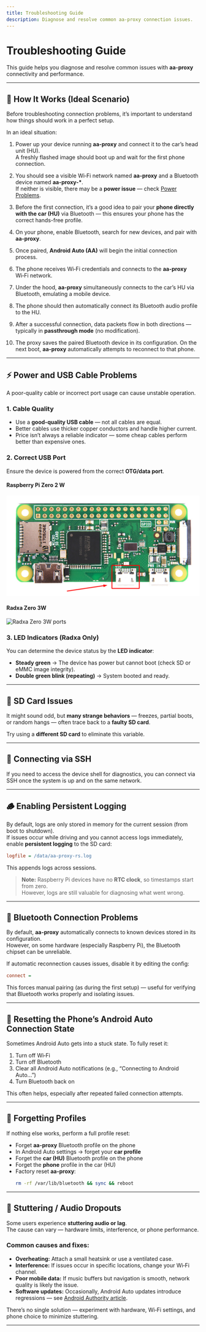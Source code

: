 ```yaml
---
title: Troubleshooting Guide
description: Diagnose and resolve common aa-proxy connection issues.
---
```


# Troubleshooting Guide

This guide helps you diagnose and resolve common issues with **aa-proxy** connectivity and performance.

---

## 🧭 How It Works (Ideal Scenario)

Before troubleshooting connection problems, it’s important to understand how things should work in a perfect setup.

In an ideal situation:

1. Power up your device running **aa-proxy** and connect it to the car’s head unit (HU).  
   A freshly flashed image should boot up and wait for the first phone connection.

2. You should see a visible Wi‑Fi network named **aa-proxy** and a Bluetooth device named **aa-proxy-\***.  
   If neither is visible, there may be a **power issue** — check [Power Problems](#-power-and-usb-cable-problems).

3. Before the first connection, it’s a good idea to pair your **phone directly with the car (HU)** via Bluetooth — this ensures your phone has the correct hands-free profile.

4. On your phone, enable Bluetooth, search for new devices, and pair with **aa-proxy**.

5. Once paired, **Android Auto (AA)** will begin the initial connection process.

6. The phone receives Wi‑Fi credentials and connects to the **aa-proxy** Wi‑Fi network.

7. Under the hood, **aa-proxy** simultaneously connects to the car’s HU via Bluetooth, emulating a mobile device.

8. The phone should then automatically connect its Bluetooth audio profile to the HU.

9. After a successful connection, data packets flow in both directions — typically in **passthrough mode** (no modification).

10. The proxy saves the paired Bluetooth device in its configuration. On the next boot, **aa-proxy** automatically attempts to reconnect to that phone.

---

## ⚡ Power and USB Cable Problems

A poor-quality cable or incorrect port usage can cause unstable operation.

### 1. Cable Quality
- Use a **good-quality USB cable** — not all cables are equal.
- Better cables use thicker copper conductors and handle higher current.
- Price isn’t always a reliable indicator — some cheap cables perform better than expensive ones.

### 2. Correct USB Port

Ensure the device is powered from the correct **OTG/data port**.

#### Raspberry Pi Zero 2 W
![Raspberry Pi Zero 2 W ports](./images/rpi-zero2w-ports.png)

#### Radxa Zero 3W
![Radxa Zero 3W ports](./images/radxa-zero3w-ports.png)

### 3. LED Indicators (Radxa Only)

You can determine the device status by the **LED indicator**:

- **Steady green** → The device has power but cannot boot (check SD or eMMC image integrity).  
- **Double green blink (repeating)** → System booted and ready.

---

## 💽 SD Card Issues

It might sound odd, but **many strange behaviors** — freezes, partial boots, or random hangs — often trace back to a **faulty SD card**.

Try using a **different SD card** to eliminate this variable.

---

## 🔐 Connecting via SSH

If you need to access the device shell for diagnostics, you can connect via SSH once the system is up and on the same network.

---

## 🪵 Enabling Persistent Logging

By default, logs are only stored in memory for the current session (from boot to shutdown).  
If issues occur while driving and you cannot access logs immediately, enable **persistent logging** to the SD card:

```ini
logfile = /data/aa-proxy-rs.log
```

This appends logs across sessions.

> **Note:** Raspberry Pi devices have no **RTC clock**, so timestamps start from zero.  
> However, logs are still valuable for diagnosing what went wrong.

---

## 📶 Bluetooth Connection Problems

By default, **aa-proxy** automatically connects to known devices stored in its configuration.  
However, on some hardware (especially Raspberry Pi), the Bluetooth chipset can be unreliable.

If automatic reconnection causes issues, disable it by editing the config:

```ini
connect =
```

This forces manual pairing (as during the first setup) — useful for verifying that Bluetooth works properly and isolating issues.

---

## 🔄 Resetting the Phone’s Android Auto Connection State

Sometimes Android Auto gets into a stuck state. To fully reset it:

1. Turn off Wi‑Fi  
2. Turn off Bluetooth  
3. Clear all Android Auto notifications (e.g., “Connecting to Android Auto...”)  
4. Turn Bluetooth back on

This often helps, especially after repeated failed connection attempts.

---

## 🧹 Forgetting Profiles

If nothing else works, perform a full profile reset:

- Forget **aa-proxy** Bluetooth profile on the phone  
- In Android Auto settings → forget your **car profile**  
- Forget the **car (HU)** Bluetooth profile on the phone  
- Forget the **phone** profile in the car (HU)  
- Factory reset **aa-proxy**:
  ```bash
  rm -rf /var/lib/bluetooth && sync && reboot
  ```

---

## 🎵 Stuttering / Audio Dropouts

Some users experience **stuttering audio or lag**.  
The cause can vary — hardware limits, interference, or phone performance.

### Common causes and fixes:
- **Overheating:** Attach a small heatsink or use a ventilated case.  
- **Interference:** If issues occur in specific locations, change your Wi‑Fi channel.  
- **Poor mobile data:** If music buffers but navigation is smooth, network quality is likely the issue.  
- **Software updates:** Occasionally, Android Auto updates introduce regressions — see [Android Authority article](https://www.androidauthority.com/android-auto-stuttering-music-3597082/).

There’s no single solution — experiment with hardware, Wi‑Fi settings, and phone choice to minimize stuttering.

---
